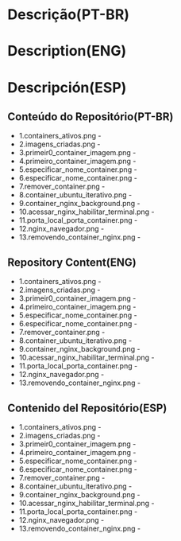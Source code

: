 # Descrição(PT-BR)
# Description(ENG)
# Descripción(ESP)

## Conteúdo do Repositório(PT-BR)
+ 1.containers_ativos.png -  
+ 2.imagens_criadas.png - 
+ 3.primeir0_container_imagem.png - 
+ 4.primeiro_container_imagem.png - 
+ 5.especificar_nome_container.png - 
+ 6.especificar_nome_container.png - 
+ 7.remover_container.png - 
+ 8.container_ubuntu_iterativo.png - 
+ 9.container_nginx_background.png - 
+ 10.acessar_nginx_habilitar_terminal.png - 
+ 11.porta_local_porta_container.png - 
+ 12.nginx_navegador.png - 
+ 13.removendo_container_nginx.png -

## Repository Content(ENG)
+ 1.containers_ativos.png -  
+ 2.imagens_criadas.png - 
+ 3.primeir0_container_imagem.png - 
+ 4.primeiro_container_imagem.png - 
+ 5.especificar_nome_container.png - 
+ 6.especificar_nome_container.png - 
+ 7.remover_container.png - 
+ 8.container_ubuntu_iterativo.png - 
+ 9.container_nginx_background.png - 
+ 10.acessar_nginx_habilitar_terminal.png - 
+ 11.porta_local_porta_container.png - 
+ 12.nginx_navegador.png - 
+ 13.removendo_container_nginx.png -

## Contenido del Repositório(ESP)
+ 1.containers_ativos.png -  
+ 2.imagens_criadas.png - 
+ 3.primeir0_container_imagem.png - 
+ 4.primeiro_container_imagem.png - 
+ 5.especificar_nome_container.png - 
+ 6.especificar_nome_container.png - 
+ 7.remover_container.png - 
+ 8.container_ubuntu_iterativo.png - 
+ 9.container_nginx_background.png - 
+ 10.acessar_nginx_habilitar_terminal.png - 
+ 11.porta_local_porta_container.png - 
+ 12.nginx_navegador.png - 
+ 13.removendo_container_nginx.png -
